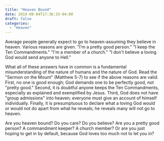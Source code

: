 ```yaml
---
title: "Heaven Bound"
date: 2019-08-04T17:36:33-04:00
draft: false
categories:
  - "Heaven"
---
```


Average people generally expect to go to heaven-assuming they believe in heaven. Various reasons are given. "I'm a pretty good person." "I keep the Ten Commandments." "I'm a member of a church." "I don't believe a loving God would send anyone to Hell."

What all of these answers have in common is a fundamental misunderstanding of the nature of humans and the nature of God. Read the "Sermon on the Mount" (Matthew 5-7) to see if the above reasons are valid. First, no one is good enough; God demands one to be perfectly good, not "pretty good." Second, it is doubtful anyone keeps the Ten Commandments, especially as explained and exemplified by Jesus. Third, God does not have "group
admissions" into heaven; everyone must give an account of himself individually. Finally, it is presumptuous to declare what a loving God would or would not do apart from what he reveals; he reveals many will not go to heaven.

Are you heaven bound? Do you care? Do you believe? Are you a pretty good person? A commandment keeper? A church member? Or are you just hoping to get in by default, because God loves too much not to let you in?
